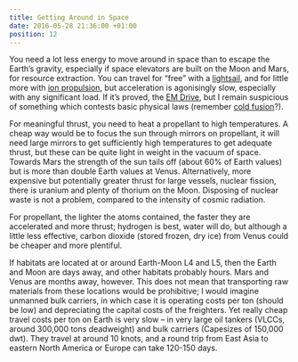 ```yaml
---
title: Getting Around in Space
date: 2016-05-28 21:36:00 +01:00
position: 12
---
```


You need a lot less energy to move around in space than to escape the Earth’s gravity, especially if space elevators are built on the Moon and Mars, for resource extraction. You can travel for “free” with a [lightsail][lightsail], and for little more with [ion propulsion][ion-propulsion], but acceleration is agonisingly slow, especially with any significant load. If it’s proved, the [EM Drive][em-drive], but I remain suspicious  of something which contests basic physical laws (remember [cold fusion][cold-fusion]?).

For meaningful thrust, you need to heat a propellant to high temperatures. A cheap way would be to focus the sun through mirrors on propellant, it will need large mirrors  to get sufficiently high temperatures to get adequate thrust, but these can be quite light in weight in the vacuum of space. Towards Mars the strength of the sun tails off (about 60% of Earth values) but is more than double Earth values at Venus. Alternatively, more expensive but potentially greater thrust for large vessels, nuclear fission, there is uranium and plenty of thorium on the Moon. Disposing of nuclear waste is not a problem, compared to the intensity of cosmic radiation.

For propellant, the lighter the atoms contained, the faster they are accelerated and more thrust; hydrogen is best, water will do, but although a little less effective, carbon dioxide  (stored frozen, dry ice)  from Venus could be cheaper and more plentiful.

If habitats are located at or around Earth-Moon L4 and L5, then the Earth and Moon are days away, and other habitats probably hours. Mars and Venus are months away, however. This does not mean that transporting raw materials from these locations would be prohibitive; I would imagine unmanned bulk carriers, in which case it is operating costs per ton (should be low) and depreciating the capital costs of the freighters. Yet really cheap travel costs per ton on Earth is very slow – in very large oil tankers (VLCCs, around 300,000 tons deadweight) and bulk carriers (Capesizes of 150,000 dwt). They travel at around 10 knots, and a round trip from East Asia to eastern North America or Europe can take 120-150 days.

[lightsail]: http://sail.planetary.org/
[ion-propulsion]: https://en.wikipedia.org/wiki/Ion_thruster
[em-drive]: http://www.digitaltrends.com/cool-tech/emdrive-news-rumors/
[cold-fusion]: https://en.wikipedia.org/wiki/Cold_fusion
